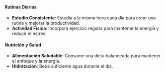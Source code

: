 
#### Rutinas Diarias

- **Estudio Consistente**: Estudia a la misma hora cada día para crear una rutina y mejorar la productividad.
- **Actividad Física**: Incorpora ejercicio regular para mantener la energía y reducir el estrés.

#### Nutrición y Salud

- **Alimentación Saludable**: Consume una dieta balanceada para mantener el enfoque y la energía.
- **Hidratación**: Bebe suficiente agua durante el día.
